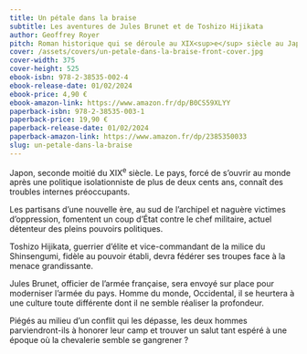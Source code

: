 ```yaml
---
title: Un pétale dans la braise
subtitle: Les aventures de Jules Brunet et de Toshizo Hijikata
author: Geoffrey Royer
pitch: Roman historique qui se déroule au XIX<sup>e</sup> siècle au Japon, où un Français se bat aux côtés d’un Japonais.
cover: /assets/covers/un-petale-dans-la-braise-front-cover.jpg
cover-width: 375
cover-height: 525
ebook-isbn: 978-2-38535-002-4
ebook-release-date: 01/02/2024
ebook-price: 4,90 €
ebook-amazon-link: https://www.amazon.fr/dp/B0CS59XLYY
paperback-isbn: 978-2-38535-003-1
paperback-price: 19,90 €
paperback-release-date: 01/02/2024
paperback-amazon-link: https://www.amazon.fr/dp/2385350033
slug: un-petale-dans-la-braise
---
```

Japon, seconde moitié du XIX<sup>e</sup> siècle. Le pays, forcé de s’ouvrir au monde après une politique isolationniste de plus de deux cents ans, connaît des troubles internes préoccupants.

Les partisans d’une nouvelle ère, au sud de l’archipel et naguère victimes d’oppression, fomentent un coup d’État contre le chef militaire, actuel détenteur des pleins pouvoirs politiques.

Toshizo Hijikata, guerrier d’élite et vice-commandant de la milice du Shinsengumi, fidèle au pouvoir établi, devra fédérer ses troupes face à la menace grandissante.

Jules Brunet, officier de l’armée française, sera envoyé sur place pour moderniser l’armée du pays. Homme du monde, Occidental, il se heurtera à une culture toute différente dont il ne semble réaliser la profondeur.

Piégés au milieu d’un conflit qui les dépasse, les deux hommes parviendront-ils à honorer leur camp et trouver un salut tant espéré à une époque où la chevalerie semble se gangrener ?

